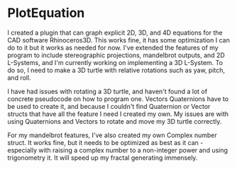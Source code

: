 # PlotEquation

I created a plugin that can graph explicit 2D, 3D, and 4D equations for the CAD software Rhinoceros3D. This works fine, it has some optimization I can do to it but it works as needed for now. I've extended the features of my program to include stereographic projections, mandelbrot outputs, and 2D L-Systems, and I'm currently working on implementing a 3D L-System. To do so, I need to make a 3D turtle with relative rotations such as yaw, pitch, and roll.

I have had issues with rotating a 3D turtle, and haven't found a lot of concrete pseudocode on how to program one. Vectors Quaternions have to be used to create it, and because I couldn't find Quaternion or Vector structs that have all the feature I need I created my own. My issues are with using Quaternions and Vectors to rotate and move my 3D turtle correctly.

For my mandelbrot features, I've also created my own Complex number struct. It works fine, but it needs to be optimized as best as it can - especially with raising a complex number to a non-integer power and using trigonometry it. It will speed up my fractal generating immensely.
